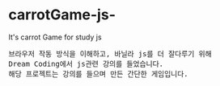 # carrotGame-js-

It's carrot Game for study js

<pre>
브라우저 작동 방식을 이해하고, 바닐라 js를 더 잘다루기 위해
Dream Coding에서 js관련 강의를 들었습니다.
해당 프로젝트는 강의를 들으며 만든 간단한 게임입니다.
</pre>
